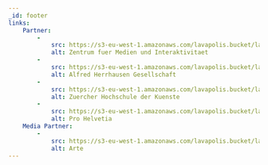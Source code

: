 ```yaml
---
_id: footer
links:
    Partner:
        -
            src: https://s3-eu-west-1.amazonaws.com/lavapolis.bucket/lavapolis_media/Logo-ZMI.png
            alt: Zentrum fuer Medien und Interaktivitaet
        -
            src: https://s3-eu-west-1.amazonaws.com/lavapolis.bucket/lavapolis_media/Logo-AHG.png
            alt: Alfred Herrhausen Gesellschaft
        -
            src: https://s3-eu-west-1.amazonaws.com/lavapolis.bucket/lavapolis_media/Logo-ZhdK.png
            alt: Zuercher Hochschule der Kuenste
        -
            src: https://s3-eu-west-1.amazonaws.com/lavapolis.bucket/lavapolis_media/Logo-PH.png
            alt: Pro Helvetia
    Media Partner:
        -
            src: https://s3-eu-west-1.amazonaws.com/lavapolis.bucket/lavapolis_media/Logo-Arte.png
            alt: Arte
---
```

